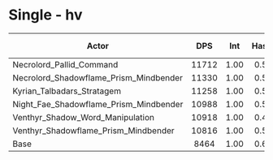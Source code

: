 # Single - hv
| Actor | DPS | Int | Haste | Crit | Mastery | Vers | DPS Weight |
|---|:---:|:---:|:---:|:---:|:---:|:---:|:---:|
|Necrolord_Pallid_Command|11712|1.00|0.58|0.58|0.61|0.55|0.20|
|Necrolord_Shadowflame_Prism_Mindbender|11330|1.00|0.59|0.58|0.66|0.55|0.21|
|Kyrian_Talbadars_Stratagem|11258|1.00|0.52|0.57|0.67|0.55|0.21|
|Night_Fae_Shadowflame_Prism_Mindbender|10988|1.00|0.55|0.61|0.72|0.55|0.22|
|Venthyr_Shadow_Word_Manipulation|10918|1.00|0.49|0.60|0.68|0.55|0.22|
|Venthyr_Shadowflame_Prism_Mindbender|10816|1.00|0.55|0.60|0.68|0.53|0.22|
|Base|8464|1.00|0.64|0.59|0.70|0.54|0.29|
